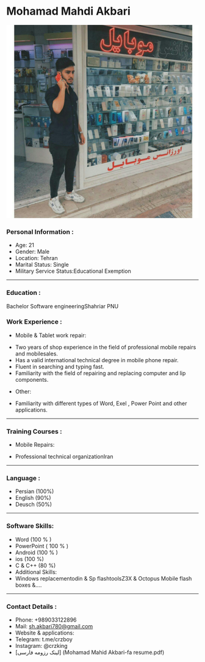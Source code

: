 <h1>Mohamad Mahdi Akbari</h1>
<img src="photo_2020.jpg">

### Personal Information :
+ Age: 21
+ Gender: Male 
+ Location: Tehran
+ Marital Status: Single
+ Military Service Status:Educational Exemption

---
### Education : 
Bachelor Software engineeringShahriar PNU 

### Work Experience :
+ Mobile & Tablet work repair:
- Two years of shop experience in the field of professional mobile repairs and mobilesales.
- Has a valid international technical degree in mobile phone repair.
- Fluent in searching and typing fast.
- Familiarity with the field of repairing and replacing computer and lip components.
+ Other:
- Familiarity with different types of Word, Exel , Power Point and other applications.

---
### Training Courses :
+ Mobile Repairs:
- Professional technical organizationIran

---
### Language :
+ Persian (100%)
+ English (90%)
+ Deusch (50%)

---
### Software Skills:

+ Word (100 % )
+ PowerPoint  ( 100 % )
+ Android (100 % )
+ ios (100 %)
+ C & C++ (80 %)
+ Additional Skills:
+ Windows replacementodin & Sp flashtoolsZ3X & Octopus Mobile flash boxes &....

---
### Contact Details :

+ Phone: +989033122896
+ Mail: sh.akbari780@gmail.com
+ Website & applications:
+ Telegram: t.me/crzboy
+ Instagram: @crzking
+ [لینک رزومه فارسی] (Mohamad Mahid Akbari-fa resume.pdf) 
